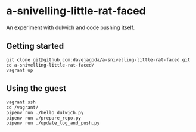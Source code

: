 # a-snivelling-little-rat-faced

An experiment with dulwich and code pushing itself.

## Getting started

```
git clone git@github.com:davejagoda/a-snivelling-little-rat-faced.git
cd a-snivelling-little-rat-faced/
vagrant up
```

## Using the guest

```
vagrant ssh
cd /vagrant/
pipenv run ./hello_dulwich.py
pipenv run ./prepare_repo.py
pipenv run ./update_log_and_push.py
```
